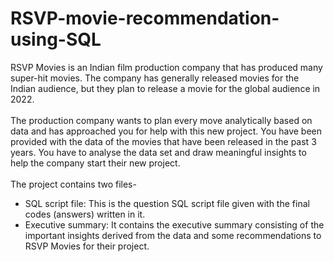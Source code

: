 # RSVP-movie-recommendation-using-SQL
RSVP Movies is an Indian film production company that has produced many super-hit movies. The company has generally released movies for the Indian audience, but they plan to release a movie for the global audience in 2022.<br> <br>
The production company wants to plan every move analytically based on data and has approached you for help with this new project. You have been provided with the data of the movies that have been released in the past 3 years. You have to analyse the data set and draw meaningful insights to help the company start their new project.<br><br>
The project contains two files-
<ul>
  <li>
    SQL script file: This is the question SQL script file given with the final codes (answers) written in it.
  </li>
  <li>
    Executive summary: It contains the executive summary consisting of the important insights derived from the data and some recommendations to RSVP Movies for their project.
  </li>
</ul>
